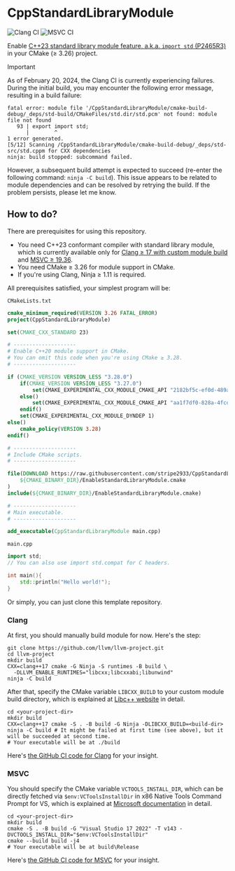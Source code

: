 # CppStandardLibraryModule

![Clang CI](https://github.com/stripe2933/CppStandardLibraryModule/actions/workflows/clang.yml/badge.svg)
![MSVC CI](https://github.com/stripe2933/CppStandardLibraryModule/actions/workflows/msvc.yml/badge.svg)

Enable [C++23 standard library module feature, a.k.a. `import std` (P2465R3)](https://wg21.link/P2465R3) in your CMake (≥ 3.26) project.

> [!IMPORTANT]
> As of February 20, 2024, the Clang CI is currently experiencing failures. During the initial build, you may encounter the following error message, resulting in a build failure:
> 
> ```
> fatal error: module file '/CppStandardLibraryModule/cmake-build-debug/_deps/std-build/CMakeFiles/std.dir/std.pcm' not found: module file not found
>    93 | export import std;
>       |        ^
> 1 error generated.
> [5/12] Scanning /CppStandardLibraryModule/cmake-build-debug/_deps/std-src/std.cppm for CXX dependencies
> ninja: build stopped: subcommand failed.
> ```
> 
> However, a subsequent build attempt is expected to succeed (re-enter the following command: `ninja -C build`). This issue appears to be related to module dependencies and can be resolved by retrying the build. If the problem persists, please let me know.

## How to do?

There are prerequisites for using this repository.

- You need C++23 conformant compiler with standard library module, which is currently available only for 
[Clang ≥ 17 with custom module build](https://libcxx.llvm.org/Modules.html) and [MSVC ≥ 19.36](https://learn.microsoft.com/en-us/cpp/cpp/tutorial-import-stl-named-module?view=msvc-170).
- You need CMake ≥ 3.26 for module support in CMake.
- If you're using Clang, Ninja ≥ 1.11 is required.

All prerequisites satisfied, your simplest program will be:

`CMakeLists.txt`
```cmake
cmake_minimum_required(VERSION 3.26 FATAL_ERROR)
project(CppStandardLibraryModule)

set(CMAKE_CXX_STANDARD 23)

# --------------------
# Enable C++20 module support in CMake.
# You can omit this code when you're using CMake ≥ 3.28.
# --------------------

if (CMAKE_VERSION VERSION_LESS "3.28.0")
    if(CMAKE_VERSION VERSION_LESS "3.27.0")
        set(CMAKE_EXPERIMENTAL_CXX_MODULE_CMAKE_API "2182bf5c-ef0d-489a-91da-49dbc3090d2a")
    else()
        set(CMAKE_EXPERIMENTAL_CXX_MODULE_CMAKE_API "aa1f7df0-828a-4fcd-9afc-2dc80491aca7")
    endif()
    set(CMAKE_EXPERIMENTAL_CXX_MODULE_DYNDEP 1)
else()
    cmake_policy(VERSION 3.28)
endif()

# --------------------
# Include CMake scripts.
# --------------------

file(DOWNLOAD https://raw.githubusercontent.com/stripe2933/CppStandardLibraryModule/main/cmake/EnableStandardLibraryModule.cmake
    ${CMAKE_BINARY_DIR}/EnableStandardLibraryModule.cmake
)
include(${CMAKE_BINARY_DIR}/EnableStandardLibraryModule.cmake)

# --------------------
# Main executable.
# --------------------

add_executable(CppStandardLibraryModule main.cpp)
```

`main.cpp`
```c++
import std;
// You can also use import std.compat for C headers.

int main(){
    std::println("Hello world!");
}
```

Or simply, you can just clone this template repository.

### Clang

At first, you should manually build module for now. Here's the step:

```shell
git clone https://github.com/llvm/llvm-project.git
cd llvm-project
mkdir build
CXX=clang++17 cmake -G Ninja -S runtimes -B build \
  -DLLVM_ENABLE_RUNTIMES="libcxx;libcxxabi;libunwind"
ninja -C build
```

After that, specify the CMake variable `LIBCXX_BUILD` to your custom module build directory, which is explained at [Libc++ website](https://libcxx.llvm.org/Modules.html) in detail.

```shell
cd <your-project-dir>
mkdir build
CXX=clang++17 cmake -S . -B build -G Ninja -DLIBCXX_BUILD=<build-dir>
ninja -C build # It might be failed at first time (see above), but it will be succeeded at second time.
# Your executable will be at ./build
```

Here's [the GitHub CI code for Clang](https://github.com/stripe2933/CppStandardLibraryModule/blob/main/.github/workflows/clang.yml) for your insight.

### MSVC

You should specify the CMake variable `VCTOOLS_INSTALL_DIR`, which can be directly fetched 
via `$env:VCToolsInstallDir` in x86 Native Tools Command Prompt for VS, which is explained at [Microsoft documentation](https://learn.microsoft.com/en-us/cpp/cpp/tutorial-import-stl-named-module?view=msvc-170)
in detail.

```shell
cd <your-project-dir>
mkdir build
cmake -S . -B build -G "Visual Studio 17 2022" -T v143 -DVCTOOLS_INSTALL_DIR="$env:VCToolsInstallDir"
cmake --build build -j4
# Your executable will be at build\Release
```

Here's [the GitHub CI code for MSVC](https://github.com/stripe2933/CppStandardLibraryModule/blob/main/.github/workflows/msvc.yml) for your insight.